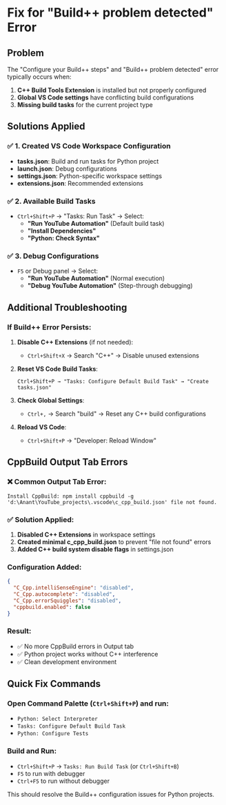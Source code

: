 # Fix for "Build++ problem detected" Error

## Problem

The "Configure your Build++ steps" and "Build++ problem detected" error typically occurs when:

1. **C++ Build Tools Extension** is installed but not properly configured
2. **Global VS Code settings** have conflicting build configurations
3. **Missing build tasks** for the current project type

## Solutions Applied

### ✅ 1. Created VS Code Workspace Configuration

- **tasks.json**: Build and run tasks for Python project
- **launch.json**: Debug configurations
- **settings.json**: Python-specific workspace settings
- **extensions.json**: Recommended extensions

### ✅ 2. Available Build Tasks

- `Ctrl+Shift+P` → "Tasks: Run Task" → Select:
  - **"Run YouTube Automation"** (Default build task)
  - **"Install Dependencies"**
  - **"Python: Check Syntax"**

### ✅ 3. Debug Configurations

- `F5` or Debug panel → Select:
  - **"Run YouTube Automation"** (Normal execution)
  - **"Debug YouTube Automation"** (Step-through debugging)

## Additional Troubleshooting

### If Build++ Error Persists:

1. **Disable C++ Extensions** (if not needed):

   - `Ctrl+Shift+X` → Search "C++" → Disable unused extensions

2. **Reset VS Code Build Tasks**:

   ```
   Ctrl+Shift+P → "Tasks: Configure Default Build Task" → "Create tasks.json"
   ```

3. **Check Global Settings**:

   - `Ctrl+,` → Search "build" → Reset any C++ build configurations

4. **Reload VS Code**:
   - `Ctrl+Shift+P` → "Developer: Reload Window"

## CppBuild Output Tab Errors

### ❌ Common Output Tab Error:

```
Install CppBuild: npm install cppbuild -g
'd:\Anant\YouTube_projects\.vscode\c_cpp_build.json' file not found.
```

### ✅ Solution Applied:

1. **Disabled C++ Extensions** in workspace settings
2. **Created minimal c_cpp_build.json** to prevent "file not found" errors
3. **Added C++ build system disable flags** in settings.json

### Configuration Added:

```json
{
  "C_Cpp.intelliSenseEngine": "disabled",
  "C_Cpp.autocomplete": "disabled",
  "C_Cpp.errorSquiggles": "disabled",
  "cppbuild.enabled": false
}
```

### Result:

- ✅ No more CppBuild errors in Output tab
- ✅ Python project works without C++ interference
- ✅ Clean development environment

## Quick Fix Commands

### Open Command Palette (`Ctrl+Shift+P`) and run:

- `Python: Select Interpreter`
- `Tasks: Configure Default Build Task`
- `Python: Configure Tests`

### Build and Run:

- `Ctrl+Shift+P` → `Tasks: Run Build Task` (or `Ctrl+Shift+B`)
- `F5` to run with debugger
- `Ctrl+F5` to run without debugger

This should resolve the Build++ configuration issues for Python projects.

